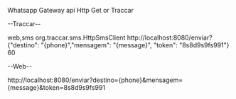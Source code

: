 Whatsapp Gateway api Http Get or Traccar 

--Traccar--

<entry key='notificator.types'>web,sms</entry>
<entry key='notificator.sms.manager.class'>org.traccar.sms.HttpSmsClient</entry>
<entry key='sms.http.url'>http://localhost:8080/enviar?</entry>
<entry key='sms.http.template'>
{"destino": "{phone}","mensagem": "{message}", "token": "8s8d9s9fs991"}
</entry>
<entry key='status.timeout'>60</entry>


--Web--

http://localhost:8080/enviar?destino={phone}&mensagem={message}&token=8s8d9s9fs991